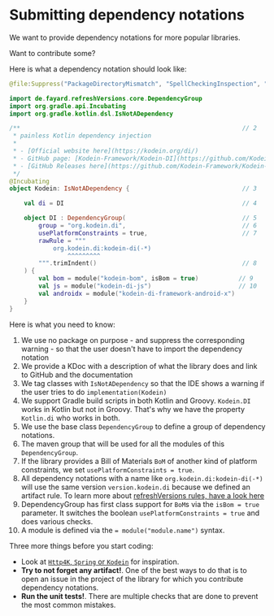 # Submitting dependency notations

We want to provide dependency notations for more popular libraries.

Want to contribute some?

Here is what a dependency notation should look like:

```kotlin
@file:Suppress("PackageDirectoryMismatch", "SpellCheckingInspection", "unused") // 1

import de.fayard.refreshVersions.core.DependencyGroup
import org.gradle.api.Incubating
import org.gradle.kotlin.dsl.IsNotADependency

/**                                                             // 2
 * painless Kotlin dependency injection
 *
 * - [Official website here](https://kodein.org/di/)
 * - GitHub page: [Kodein-Framework/Kodein-DI](https://github.com/Kodein-Framework/Kodein-DI)
 * - [GitHub Releases here](https://github.com/Kodein-Framework/Kodein-DI/releases)
 */
@Incubating
object Kodein: IsNotADependency {                               // 3

    val di = DI                                                 // 4

    object DI : DependencyGroup(                                // 5
        group = "org.kodein.di",                                // 6
        usePlatformConstraints = true,                          // 7
        rawRule = """
            org.kodein.di:kodein-di(-*)
                ^^^^^^^^^
        """.trimIndent()                                        // 8
    ) {
        val bom = module("kodein-bom", isBom = true)           // 9
        val js = module("kodein-di-js")                        // 10
        val androidx = module("kodein-di-framework-android-x")
    }
}
```

Here is what you need to know:

1. We use no package on purpose - and suppress the corresponding warning - so that the user doesn't have to import the dependency notation
2. We provide a KDoc with a description of what the library does and link to GitHub and the documentation
3. We tag classes with `IsNotADependency` so that the IDE shows a warning if the user tries to do `implementation(Kodein)`
4. We support Gradle build scripts in both Kotlin and Groovy. `Kodein.DI` works in Kotlin but not in Groovy. That's why we have the property `Kotlin.di` who works in both.
5. We use the base class `DependencyGroup` to define a group of dependency notations.
6. The maven group that will be used for all the modules of this `DependencyGroup`.
7. If the library provides a Bill of Materials `BoM` of another kind of platform constraints, we set `usePlatformConstraints = true`.
8. All dependency notations with a name like `org.kodein.di:kodein-di(-*)` will use the same version `version.kodein.di` because we defined an artifact rule. To learn more about [refreshVersions rules, have a look here](thttps://github.com/jmfayard/refreshVersions)
9. DependencyGroup has first class support for `BoM`s via the `isBom = true` parameter. It switches the boolean `usePlatformConstraints = true` and does various checks.
10. A module is defined via the `= module("module.name")` syntax.

Three more things before you  start coding:

- Look at [`Http4K`, `Spring` or `Kodein`](https://github.com/jmfayard/refreshVersions/tree/main/plugins/dependencies/src/main/kotlin/dependencies) for inspiration.
- **Try to not forget any artifact!**. One of the best ways to do that is to open an issue in the project of the library for which you contribute dependency notations.
- **Run the unit tests!**. There are multiple checks that are done to prevent the most common mistakes.
